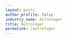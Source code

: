 ```yaml
---
layout: posts 
author_profile: false 
industry_name: Astrologer
title: Astrologer
permalink: /astrologer
---
```

